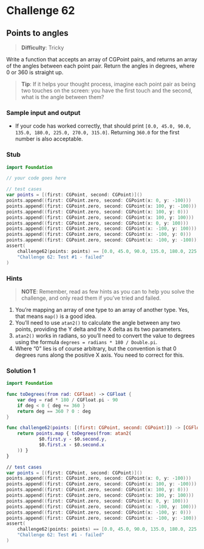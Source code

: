 # Challenge 62

## Points to angles

> **Difficulty**: Tricky

Write a function that accepts an array of CGPoint pairs, and returns an array of the angles between each point pair. Return the angles in degrees, where 0 or 360 is straight up.

> **Tip**: If it helps your thought process, imagine each point pair as being two touches on the screen: you have the first touch and the second, what is the angle between them?

### Sample input and output

- If your code has worked correctly, that should print `[0.0, 45.0, 90.0, 135.0, 180.0, 225.0, 270.0, 315.0]`. Returning `360.0` for the first number is also acceptable.

### Stub

``` swift
import Foundation

// your code goes here

// test cases
var points = [(first: CGPoint, second: CGPoint)]()
points.append((first: CGPoint.zero, second: CGPoint(x: 0, y: -100)))
points.append((first: CGPoint.zero, second: CGPoint(x: 100, y: -100)))
points.append((first: CGPoint.zero, second: CGPoint(x: 100, y: 0)))
points.append((first: CGPoint.zero, second: CGPoint(x: 100, y: 100)))
points.append((first: CGPoint.zero, second: CGPoint(x: 0, y: 100)))
points.append((first: CGPoint.zero, second: CGPoint(x: -100, y: 100)))
points.append((first: CGPoint.zero, second: CGPoint(x: -100, y: 0)))
points.append((first: CGPoint.zero, second: CGPoint(x: -100, y: -100)))
assert(
    challenge62(points: points) == [0.0, 45.0, 90.0, 135.0, 180.0, 225.0, 270.0, 315.0], 
    "Challenge 62: Test #1 - failed"
)
```

### Hints

> **NOTE**: Remember, read as few hints as you can to help you solve the challenge, and only read them if you’ve tried and failed.

1. You’re mapping an array of one type to an array of another type. Yes, that means `map()` is a good idea.
2. You’ll need to use `atan2()` to calculate the angle between any two points, providing the Y delta and the X delta as its two parameters.
3. `atan2()` works in radians, so you’ll need to convert the value to degrees using the formula `degrees = radians * 180 / Double.pi`.
4. Where “0” lies is of course arbitrary, but the convention is that 0 degrees runs along the positive X axis. You need to correct for this.

### Solution 1

``` swift
import Foundation

func toDegrees(from rad: CGFloat) -> CGFloat {
    var deg = rad * 180 / CGFloat.pi - 90
    if deg < 0 { deg += 360 }
    return deg == 360 ? 0 : deg
}

func challenge62(points: [(first: CGPoint, second: CGPoint)]) -> [CGFloat] {
    return points.map { toDegrees(from: atan2(
            $0.first.y - $0.second.y,
            $0.first.x - $0.second.x
    )) }
}

// test cases
var points = [(first: CGPoint, second: CGPoint)]()
points.append((first: CGPoint.zero, second: CGPoint(x: 0, y: -100)))
points.append((first: CGPoint.zero, second: CGPoint(x: 100, y: -100)))
points.append((first: CGPoint.zero, second: CGPoint(x: 100, y: 0)))
points.append((first: CGPoint.zero, second: CGPoint(x: 100, y: 100)))
points.append((first: CGPoint.zero, second: CGPoint(x: 0, y: 100)))
points.append((first: CGPoint.zero, second: CGPoint(x: -100, y: 100)))
points.append((first: CGPoint.zero, second: CGPoint(x: -100, y: 0)))
points.append((first: CGPoint.zero, second: CGPoint(x: -100, y: -100)))
assert(
    challenge62(points: points) == [0.0, 45.0, 90.0, 135.0, 180.0, 225.0, 270.0, 315.0], 
    "Challenge 62: Test #1 - failed"
)
```
